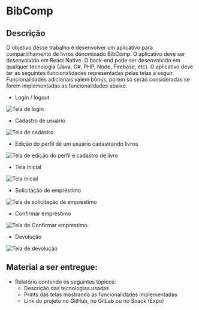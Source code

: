 # BibComp

## Descrição

O objetivo desse trabalho é desenvolver um aplicativo para compartilhamento de livros
denominado BibComp. O aplicativo deve ser desenvolvido em React Native. O back-end
pode ser desenvolvido em qualquer tecnologia (Java, C#, PHP, Node, Firebase, etc).
O aplicativo deve ter as seguintes funcionalidades representadas pelas telas a seguir.
Funcionalidades adicionais valem bônus, porém só serão consideradas se forem
implementadas as funcionalidades abaixo.

  - Login / logout
  
  ![Tela de login](https://uploaddeimagens.com.br/images/001/674/910/full/1.png?1539811710)
 
  - Cadastro de usuário
  
  ![Tela de cadastro](https://uploaddeimagens.com.br/images/001/674/918/full/2.png?1539811843)
  
  - Edição do perfil de um usuário cadastrando livros
  
  ![Tela de edição do perfil e cadastro de livro](https://uploaddeimagens.com.br/images/001/674/921/full/3.png?1539811975)
  
  - Tela Inicial
  
  ![Tela inicial](https://uploaddeimagens.com.br/images/001/674/923/full/4.png?1539812036)
  
  - Solicitação de empréstimo
  
  ![Tela de solicitação de emprestimo](https://uploaddeimagens.com.br/images/001/674/924/full/5.png?1539812107)
  
  - Confirmar empréstimo
  
  ![Tela de Confirmar emprestimo](https://uploaddeimagens.com.br/images/001/674/926/full/6.png?1539812175)
  
  - Devolução
  
  ![Tela de devolução](https://uploaddeimagens.com.br/images/001/674/927/full/7.png?1539812243)
  
## Material a ser entregue:
  - Relatório contendo os seguintes tópicos:
    - Descrição das tecnologias usadas
    - Prints das telas mostrando as funcionalidades implementadas
    - Link do projeto no GitHub, no GitLab ou no Snack (Expo)
